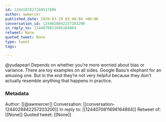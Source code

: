 ```yaml
---
id: 1244107027204517896
author: awmercer
published_date: 2020-03-29 03:40:04 +00:00
conversation_id: 1244028842257203200
in_reply_to: 1244070811696164864
retweet: None
quoted_tweet: None
type: tweet
tags:

---
```


@yudapearl Depends on whether you’re more worried about bias or variance. There are toy examples on all sides. Google Basu’s elephant for an amusing one. But in the end they’re not very helpful because they don’t actually resemble anything that happens in practice.

### Metadata

Author: [[@awmercer]]
Conversation: [[conversation-1244028842257203200]]
In reply to: [[1244070811696164864]]
Retweet of: [[None]]
Quoted tweet: [[None]]
